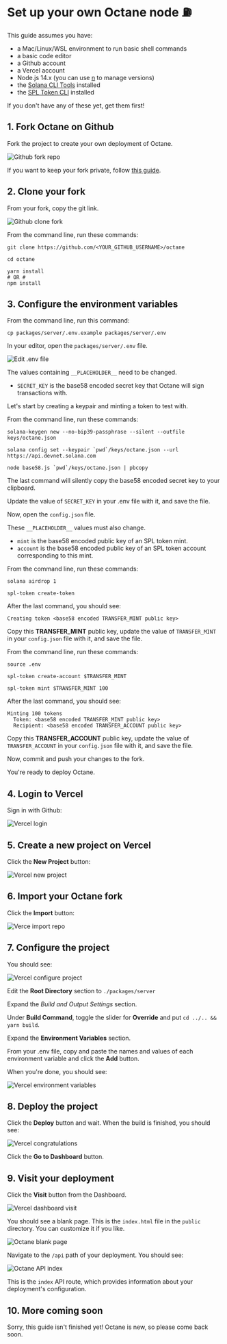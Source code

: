 # Set up your own Octane node ⛽

This guide assumes you have:

- a Mac/Linux/WSL environment to run basic shell commands
- a basic code editor
- a Github account
- a Vercel account
- Node.js 14.x (you can use [n](https://github.com/tj/n) to manage versions)
- the [Solana CLI Tools](https://docs.solana.com/cli/install-solana-cli-tools) installed
- the [SPL Token CLI](https://spl.solana.com/token#command-line-utility) installed

If you don't have any of these yet, get them first!

## 1. Fork Octane on Github

Fork the project to create your own deployment of Octane.

![Github fork repo](setup/1_github_fork_repo.png)

If you want to keep your fork private, follow [this guide](https://gist.github.com/0xjac/85097472043b697ab57ba1b1c7530274).

## 2. Clone your fork

From your fork, copy the git link.

![Github clone fork](setup/2_github_clone_fork.png)

From the command line, run these commands:

```shell
git clone https://github.com/<YOUR_GITHUB_USERNAME>/octane

cd octane

yarn install
# OR #
npm install
```

## 3. Configure the environment variables

From the command line, run this command:

```shell
cp packages/server/.env.example packages/server/.env
```

In your editor, open the `packages/server/.env` file.

![Edit .env file](setup/3_edit_env_file.png)

The values containing `__PLACEHOLDER__` need to be changed.

- `SECRET_KEY` is the base58 encoded secret key that Octane will sign transactions with.

Let's start by creating a keypair and minting a token to test with.

From the command line, run these commands:

```shell
solana-keygen new --no-bip39-passphrase --silent --outfile keys/octane.json

solana config set --keypair `pwd`/keys/octane.json --url https://api.devnet.solana.com

node base58.js `pwd`/keys/octane.json | pbcopy
```

The last command will silently copy the base58 encoded secret key to your clipboard.

Update the value of `SECRET_KEY` in your .env file with it, and save the file.

Now, open the `config.json` file.

These `__PLACEHOLDER__` values must also change.

- `mint` is the base58 encoded public key of an SPL token mint.
- `account` is the base58 encoded public key of an SPL token account corresponding to this mint.

From the command line, run these commands:

```shell
solana airdrop 1

spl-token create-token
```

After the last command, you should see:

```
Creating token <base58 encoded TRANSFER_MINT public key>
```

Copy this **TRANSFER_MINT** public key, update the value of `TRANSFER_MINT` in your `config.json` file with it, and save the file.

From the command line, run these commands:

```shell
source .env

spl-token create-account $TRANSFER_MINT

spl-token mint $TRANSFER_MINT 100
```

After the last command, you should see:

```
Minting 100 tokens
  Token: <base58 encoded TRANSFER_MINT public key>
  Recipient: <base58 encoded TRANSFER_ACCOUNT public key>
```

Copy this **TRANSFER_ACCOUNT** public key, update the value of `TRANSFER_ACCOUNT` in your `config.json` file with it, and save the file.

Now, commit and push your changes to the fork.

You're ready to deploy Octane.

## 4. Login to Vercel

Sign in with Github:

![Vercel login](setup/3_vercel_login.png)

## 5. Create a new project on Vercel

Click the **New Project** button:

![Vercel new project](setup/4_vercel_new_project.png)

## 6. Import your Octane fork

Click the **Import** button:

![Verce import repo](setup/5_vercel_import_repo.png)

## 7. Configure the project

You should see:

![Vercel configure project](setup/6_vercel_configure_project.png)

Edit the **Root Directory** section to `./packages/server`

Expand the _Build and Output Settings_ section.

Under **Build Command**, toggle the slider for **Override** and put `cd ../.. && yarn build`.

Expand the **Environment Variables** section.

From your .env file, copy and paste the names and values of each environment variable and click the **Add** button.

When you're done, you should see:

![Vercel environment variables](setup/7_vercel_environment_variables.png)

## 8. Deploy the project

Click the **Deploy** button and wait. When the build is finished, you should see:

![Vercel congratulations](setup/8_vercel_congratulations.png)

Click the **Go to Dashboard** button.

## 9. Visit your deployment

Click the **Visit** button from the Dashboard.

![Vercel dashboard visit](setup/9_vercel_dashboard_visit.png)

You should see a blank page. This is the `index.html` file in the `public` directory. You can customize it if you like.

![Octane blank page](setup/10_octane_blank_page.png)

Navigate to the `/api` path of your deployment. You should see:

![Octane API index](setup/11_octane_api_index.png)

This is the `index` API route, which provides information about your deployment's configuration.

## 10. More coming soon

Sorry, this guide isn't finished yet! Octane is new, so please come back soon.
